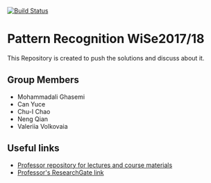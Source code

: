 [![Build Status](https://travis-ci.com/imghasemi/Pattern-Recognition.svg?token=hwWmoYJNdTLody9NsvP3&branch=master)](https://travis-ci.com/imghasemi/Pattern-Recognition)


# Pattern Recognition WiSe2017/18

This Repository is created to push the solutions and discuss about it.



## Group Members
* Mohammadali Ghasemi
* Can Yuce
* Chu-I Chao
* Neng Qian
* Valeriia Volkovaia



## Useful links
* [Professor repository for lectures and course materials](https://sites.google.com/site/bitpatternrecognition/home)
* [Professor's ResearchGate link](https://researchgate.net/profile/Christian_Bauckhage)


